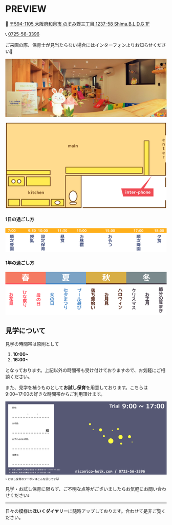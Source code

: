 # PREVIEW

🏡 [〒594-1105 大阪府和泉市 のぞみ野三丁目 1237-58 Shima.B.L.D.G 1F](https://goo.gl/maps/wMkEvpDmiUB2)

📞 [0725-56-3396](tel:0725563396)

ご来園の際、保育士が見当たらない場合にはインターフォンよりお知らせください🙇

[![as?fetch=bloburl](../image/room.2.jpg)](../image/room.2.jpg)

[![as?fetch=hast](../svg/preview.room.svg)](../svg/preview.room.svg)

#### 1日の過ごし方

[![as?fetch=hast](../svg/preview.day.svg)](../svg/preview.day.svg)

<!--

空いている時間帯は主に遊んでいます。季節感のある遊びなど、その時々に応じてする遊びが決まります。また、お散歩に出かけることも多いです。

### 定番のお散歩コース Google My Map

* oge
  * 風がいい
* few
  * 遊具が充実している

-->

#### 1年の過ごし方

[![as?fetch=hast](../svg/preview.year.svg)](../svg/preview.year.svg)

<!--
![as?fetch=bloburl&className=preview_square](../image/preview.spring.jpg)
![as?fetch=bloburl&className=preview_square](../image/preview.summer.jpg)
![as?fetch=bloburl&className=preview_square](../image/preview.fall.jpg)
![as?fetch=bloburl&className=preview_square](../image/preview.winter.jpg)
-->

<!--
#### [🌏地図🏃](https://drive.google.com/open?id=183-KK2iIdtZssIV-K_zXllTHb5YFmec4&usp=sharing)

↑お散歩に利用する街のお気に入りスポットをまとめています。(随時更新) 
-->


## 見学について
見学の時間帯は原則として

1. **10:00~**
1. **16:00~**

となっております。上記以外の時間帯も受け付けておりますので、お気軽にご相談ください。

また、見学を補うものとして**お試し保育**を用意しております。こちらは9:00~17:00の好きな時間帯からご利用頂けます。

[![as?fetch=bloburl](../image/trial.coupon.png)](../image/trial.coupon.png)
<span style="font-size:0.6em;">> お試し保育のクーポンはこんな感じです😺</span>

見学・お試し保育に限らず、ご不明な点等がございましたらお気軽にお問い合わせください📞

***

日々の模様は**ほいくダイヤリー**に随時アップしております。合わせて是非ご覧ください。

